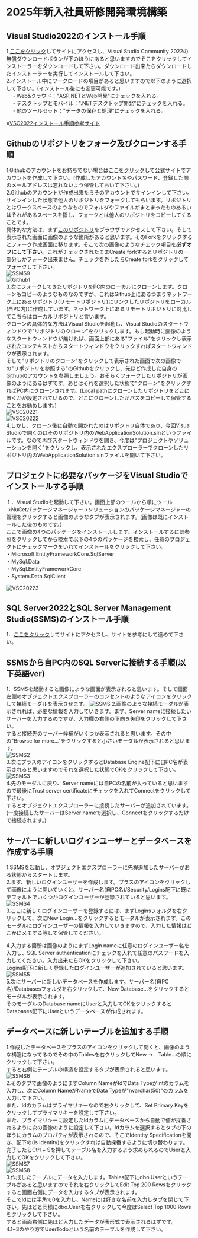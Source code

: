 # 2025年新入社員研修開発環境構築

## Visual Studio2022のインストール手順
1.[ここをクリック](https://visualstudio.microsoft.com/ja/vs/community/)してサイトにアクセスし、Visual Studio Community 2022の無償ダウンロードボタンが下のほうにあると思いますのでそこをクリックしてインストーラーをダウンロードして下さい。ダウンロード出来たらダウンロードしたインストーラーを実行してインストールして下さい。<br>
2.インストール中にワークロードの項目があると思いますので以下のように選択して下さい。(インストール後にも変更可能です。)<br>
　・Web&クラウド："ASP.NETとWeb開発"にチェックを入れる。<br>
　・デスクトップとモバイル：".NETデスクトップ開発"にチェックを入れる。<br>
　・他のツールセット："データの保存と処理"にチェックを入れる。<br>

※[VSC2022インストール手順参考サイト](https://qiita.com/mmake/items/e0abb649683b96e2226a)<br>

## Githubのリポジトリをフォーク及びクローンする手順
1.Githubのアカウントをお持ちでない場合は[ここをクリック](https://github.com)して公式サイトでアカウントを作成して下さい。(作成したアカウント名やパスワード、登録した際のメールアドレスは忘れないよう保管しておいて下さい。)<br>
2.Githubのアカウントが作成出来たらそのアカウントでサインインして下さい。サインインした状態で他人のリポジトリをフォークしてもらいます。リポジトリとはワークスペースのようなものでフォルダやファイルがまとまったものあるいはそれがあるスペースを指し、フォークとは他人のリポジトリをコピーしてくることです。<br>
具体的な方法は、まず[このリポジトリ](https://github.com/Katayama-git/WebApplicationSolution)をブラウザでアクセスして下さい。そして表示された画面に画像のような箇所があると思います。そのForkをクリックするとフォーク作成画面に移ります。そこで次の画像のようなチェック項目を**必ずオフにして下さい**。これがチェックされたままCreate forkするとリポジトリの一部分しかフォーク出来ません。チェックを外したらCreate forkをクリックしてフォークして下さい。<br>
![SSMS9](https://private-user-images.githubusercontent.com/138543335/420763181-29939267-08ac-4bda-ad26-0f018fff17bd.png?jwt=eyJhbGciOiJIUzI1NiIsInR5cCI6IkpXVCJ9.eyJpc3MiOiJnaXRodWIuY29tIiwiYXVkIjoicmF3LmdpdGh1YnVzZXJjb250ZW50LmNvbSIsImtleSI6ImtleTUiLCJleHAiOjE3NDE1ODMwNjIsIm5iZiI6MTc0MTU4Mjc2MiwicGF0aCI6Ii8xMzg1NDMzMzUvNDIwNzYzMTgxLTI5OTM5MjY3LTA4YWMtNGJkYS1hZDI2LTBmMDE4ZmZmMTdiZC5wbmc_WC1BbXotQWxnb3JpdGhtPUFXUzQtSE1BQy1TSEEyNTYmWC1BbXotQ3JlZGVudGlhbD1BS0lBVkNPRFlMU0E1M1BRSzRaQSUyRjIwMjUwMzEwJTJGdXMtZWFzdC0xJTJGczMlMkZhd3M0X3JlcXVlc3QmWC1BbXotRGF0ZT0yMDI1MDMxMFQwNDU5MjJaJlgtQW16LUV4cGlyZXM9MzAwJlgtQW16LVNpZ25hdHVyZT1iZGI4ZGQ5ZTdlNGRjMjgyMjMzYTE0MTUyMDdhMWJlNzY4OGY1Mzg5ZDlmZTQwODQyYTljZjBiNmE2NmVhMGI3JlgtQW16LVNpZ25lZEhlYWRlcnM9aG9zdCJ9.BB2UcrneQHhvzWOMYxznn1wVm1gLCKBj3Zx5tdAs698)<br>
![Github1](https://private-user-images.githubusercontent.com/138543335/420763476-bccb1156-8705-4c89-8284-96ed76b8448d.png?jwt=eyJhbGciOiJIUzI1NiIsInR5cCI6IkpXVCJ9.eyJpc3MiOiJnaXRodWIuY29tIiwiYXVkIjoicmF3LmdpdGh1YnVzZXJjb250ZW50LmNvbSIsImtleSI6ImtleTUiLCJleHAiOjE3NDE1ODMxNTIsIm5iZiI6MTc0MTU4Mjg1MiwicGF0aCI6Ii8xMzg1NDMzMzUvNDIwNzYzNDc2LWJjY2IxMTU2LTg3MDUtNGM4OS04Mjg0LTk2ZWQ3NmI4NDQ4ZC5wbmc_WC1BbXotQWxnb3JpdGhtPUFXUzQtSE1BQy1TSEEyNTYmWC1BbXotQ3JlZGVudGlhbD1BS0lBVkNPRFlMU0E1M1BRSzRaQSUyRjIwMjUwMzEwJTJGdXMtZWFzdC0xJTJGczMlMkZhd3M0X3JlcXVlc3QmWC1BbXotRGF0ZT0yMDI1MDMxMFQwNTAwNTJaJlgtQW16LUV4cGlyZXM9MzAwJlgtQW16LVNpZ25hdHVyZT1kMmM3MjE4ZDM3YjkwZDA2YzA0ZjY4YzExNjc1YWZhMDFiNzE2YTZlNmI4MzQ1NjIyYzE5ODIzZDU5ODMyYWFkJlgtQW16LVNpZ25lZEhlYWRlcnM9aG9zdCJ9.Qhn-wVCji-24_kPQOV_atOuldzVZYsbETHXP496MARU)<br>
3.次にフォークしてきたリポジトリをPC内のローカルにクローンします。クローンもコピーのようなものなのですが、これはGithub上にあるつまりネットワーク上にあるリポジトリ(リモートリポジトリ)にリンクしたリポジトリをローカル(自PC内)に作成しています。ネットワーク上にあるリモートリポジトリに対比してこちらはローカルリポジトリと言います。<br>
クローンの具体的な方法はVisual Studioを起動し、Visual Studioのスタートウィンドウで"リポジトリのクローン"をクリックします。もし起動時に画像のようなスタートウィンドウが無ければ、画面上部にある"ファイル"をクリックし表示されたコンテキストからスタートウィンドウをクリックすればスタートウィンドウが表示されます。<br>
そして"リポジトリのクローン"をクリックして表示された画面で次の画像での"リポジトリを参照する"のGithubをクリックし、先ほど作成した自身のGithubのアカウントを参照しましょう。おそらくフォークしたリポジトリが画像のようにあるはずです。あとはそれを選択した状態で"クローン"をクリックすればPC内にクローンされます。(Local pathにクローンしたリポジトリをどこに置くかが設定されているので、どこにクローンしたかパスをコピーして保管することをお勧めします。)<br>
![VSC20221](https://private-user-images.githubusercontent.com/138543335/420764878-abfeaf7d-4097-4c48-8092-1a45cc8be8cf.png?jwt=eyJhbGciOiJIUzI1NiIsInR5cCI6IkpXVCJ9.eyJpc3MiOiJnaXRodWIuY29tIiwiYXVkIjoicmF3LmdpdGh1YnVzZXJjb250ZW50LmNvbSIsImtleSI6ImtleTUiLCJleHAiOjE3NDE1ODM1ODksIm5iZiI6MTc0MTU4MzI4OSwicGF0aCI6Ii8xMzg1NDMzMzUvNDIwNzY0ODc4LWFiZmVhZjdkLTQwOTctNGM0OC04MDkyLTFhNDVjYzhiZThjZi5wbmc_WC1BbXotQWxnb3JpdGhtPUFXUzQtSE1BQy1TSEEyNTYmWC1BbXotQ3JlZGVudGlhbD1BS0lBVkNPRFlMU0E1M1BRSzRaQSUyRjIwMjUwMzEwJTJGdXMtZWFzdC0xJTJGczMlMkZhd3M0X3JlcXVlc3QmWC1BbXotRGF0ZT0yMDI1MDMxMFQwNTA4MDlaJlgtQW16LUV4cGlyZXM9MzAwJlgtQW16LVNpZ25hdHVyZT04ZWZkYmE1Njc4YTVmMjdkMTczNzQwZjhmYTVlNGMzOTgwNDczMTA5ZjExMjYzYTA3ODE0OTFmNmU1MWFmZTk5JlgtQW16LVNpZ25lZEhlYWRlcnM9aG9zdCJ9.A4DEMLU5A7u1DvrBGGTrscG7WMgDrrDCOkEVI-kync0)<br>
![VSC20222](https://private-user-images.githubusercontent.com/138543335/420765204-dd30b9dc-6ca3-4ce0-a2b8-0871d670a6f4.png?jwt=eyJhbGciOiJIUzI1NiIsInR5cCI6IkpXVCJ9.eyJpc3MiOiJnaXRodWIuY29tIiwiYXVkIjoicmF3LmdpdGh1YnVzZXJjb250ZW50LmNvbSIsImtleSI6ImtleTUiLCJleHAiOjE3NDE1ODM2OTIsIm5iZiI6MTc0MTU4MzM5MiwicGF0aCI6Ii8xMzg1NDMzMzUvNDIwNzY1MjA0LWRkMzBiOWRjLTZjYTMtNGNlMC1hMmI4LTA4NzFkNjcwYTZmNC5wbmc_WC1BbXotQWxnb3JpdGhtPUFXUzQtSE1BQy1TSEEyNTYmWC1BbXotQ3JlZGVudGlhbD1BS0lBVkNPRFlMU0E1M1BRSzRaQSUyRjIwMjUwMzEwJTJGdXMtZWFzdC0xJTJGczMlMkZhd3M0X3JlcXVlc3QmWC1BbXotRGF0ZT0yMDI1MDMxMFQwNTA5NTJaJlgtQW16LUV4cGlyZXM9MzAwJlgtQW16LVNpZ25hdHVyZT1hODk0M2VlZjJmMjJjNWY3ZDA4ZDc3NTk0YmE0MjFjNDQ3MDJhMmQxMTUxYzdkYmVjZGI0NTQyMTU0NDlmMzdjJlgtQW16LVNpZ25lZEhlYWRlcnM9aG9zdCJ9.ZFBFwJcx0ARSr-zvvEyjQc8Po7Ri6lVM4aoSug5tz_M)<br>
4.しかし、クローン後に自動で開かれたのはリポジトリ自体であり、今回Visual Studioで開くのはそのリポジトリ内のWebApplicationSolution.slnというファイルです。なので再びスタートウィンドウを開き、今度は"プロジェクトやソリューションを開く"をクリックし、表示されたエクスプローラーでクローンしたリポジトリ内のWebApplicationSolution.slnファイルを開いて下さい。

## プロジェクトに必要なパッケージをVisual Studioでインストールする手順
１．Visual Studioを起動して下さい。画面上部のツールから順にツール→NuGetパッケージマネージャー→ソリューションのパッケージマネージャーの管理をクリックすると画像のようなタブが表示されます。(画像は既にインストールした後のものです。)<br>
ここで画像の4つのパッケージをインストールします。インストールするには参照をクリックしてから検索で以下の4つのパッケージを検索し、任意のプロジェクトにチェックマークをいれてインストールをクリックして下さい。<br>
・Microsoft.EntityFrameworkCore.SqlServer<br>
・MySql.Data<br>
・MySql.EntityFrameworkCore<br>
・System.Data.SqlClient<br>

![VSC20223](https://private-user-images.githubusercontent.com/138543335/420779894-6ab9c9c0-3a54-499e-9713-3a04caa20eee.png?jwt=eyJhbGciOiJIUzI1NiIsInR5cCI6IkpXVCJ9.eyJpc3MiOiJnaXRodWIuY29tIiwiYXVkIjoicmF3LmdpdGh1YnVzZXJjb250ZW50LmNvbSIsImtleSI6ImtleTUiLCJleHAiOjE3NDE1ODczNDMsIm5iZiI6MTc0MTU4NzA0MywicGF0aCI6Ii8xMzg1NDMzMzUvNDIwNzc5ODk0LTZhYjljOWMwLTNhNTQtNDk5ZS05NzEzLTNhMDRjYWEyMGVlZS5wbmc_WC1BbXotQWxnb3JpdGhtPUFXUzQtSE1BQy1TSEEyNTYmWC1BbXotQ3JlZGVudGlhbD1BS0lBVkNPRFlMU0E1M1BRSzRaQSUyRjIwMjUwMzEwJTJGdXMtZWFzdC0xJTJGczMlMkZhd3M0X3JlcXVlc3QmWC1BbXotRGF0ZT0yMDI1MDMxMFQwNjEwNDNaJlgtQW16LUV4cGlyZXM9MzAwJlgtQW16LVNpZ25hdHVyZT1mYzJjMWMyMmM3NDhlMzE5NTE2MzAwNmNhYWU4ZTY0MDA0MzhlODhjOTRkOTUwMDBkZDM3YzM5Y2U2ZDgzZDIwJlgtQW16LVNpZ25lZEhlYWRlcnM9aG9zdCJ9.HmsYOax_zNk-fsdX9HzE9YlAQai32yWFGP2yqupeKL4)<br>

## SQL Server2022とSQL Server Management Studio(SSMS)のインストール手順
1．[ここをクリック](https://qiita.com/portfoliokns3/items/9e3d1196d680a39dd223)してサイトにアクセスし、サイトを参考にして進めて下さい。

## SSMSから自PC内のSQL Serverに接続する手順(以下英語ver)
1．SSMSを起動すると画像にような画面が表示されると思います。そして画面左側のオブジェクトエクスプローラーのコンセントのようなアイコンをクリックして接続モーダルを表示させます。
![SSMS](https://private-user-images.githubusercontent.com/138543335/418838033-b3c6b965-2ecc-4d5e-876b-297bf340420e.png?jwt=eyJhbGciOiJIUzI1NiIsInR5cCI6IkpXVCJ9.eyJpc3MiOiJnaXRodWIuY29tIiwiYXVkIjoicmF3LmdpdGh1YnVzZXJjb250ZW50LmNvbSIsImtleSI6ImtleTUiLCJleHAiOjE3NDEwNjM3MDYsIm5iZiI6MTc0MTA2MzQwNiwicGF0aCI6Ii8xMzg1NDMzMzUvNDE4ODM4MDMzLWIzYzZiOTY1LTJlY2MtNGQ1ZS04NzZiLTI5N2JmMzQwNDIwZS5wbmc_WC1BbXotQWxnb3JpdGhtPUFXUzQtSE1BQy1TSEEyNTYmWC1BbXotQ3JlZGVudGlhbD1BS0lBVkNPRFlMU0E1M1BRSzRaQSUyRjIwMjUwMzA0JTJGdXMtZWFzdC0xJTJGczMlMkZhd3M0X3JlcXVlc3QmWC1BbXotRGF0ZT0yMDI1MDMwNFQwNDQzMjZaJlgtQW16LUV4cGlyZXM9MzAwJlgtQW16LVNpZ25hdHVyZT1jNjU4YzM0Njk5ODQ1ZmFmNGY1MzlkNjM3YzFiNjVlN2Y4YjE2YmM0NDI1YTA5YWE2MTZmZTQwM2VjMjE2ODk2JlgtQW16LVNpZ25lZEhlYWRlcnM9aG9zdCJ9.GDBKer3plS3mzWhMc6JGjdabs8iKByRyae3jJBygBC0)
2.画像のような接続モーダルが表示されれば、必要な情報を入力していきます。まず、Server nameに接続したいサーバーを入力するのですが、入力欄の右側の下向き矢印をクリックして下さい。<br>すると接続先のサーバー候補がいくつか表示されると思います。その中の"Browse for more..."をクリックすると小さいモーダルが表示されると思います。<br>
 ![SSMS2](https://private-user-images.githubusercontent.com/138543335/418840131-59c4036e-14cf-4d0b-b95b-5e45dc9ccfa8.png?jwt=eyJhbGciOiJIUzI1NiIsInR5cCI6IkpXVCJ9.eyJpc3MiOiJnaXRodWIuY29tIiwiYXVkIjoicmF3LmdpdGh1YnVzZXJjb250ZW50LmNvbSIsImtleSI6ImtleTUiLCJleHAiOjE3NDEwNjQyMjksIm5iZiI6MTc0MTA2MzkyOSwicGF0aCI6Ii8xMzg1NDMzMzUvNDE4ODQwMTMxLTU5YzQwMzZlLTE0Y2YtNGQwYi1iOTViLTVlNDVkYzljY2ZhOC5wbmc_WC1BbXotQWxnb3JpdGhtPUFXUzQtSE1BQy1TSEEyNTYmWC1BbXotQ3JlZGVudGlhbD1BS0lBVkNPRFlMU0E1M1BRSzRaQSUyRjIwMjUwMzA0JTJGdXMtZWFzdC0xJTJGczMlMkZhd3M0X3JlcXVlc3QmWC1BbXotRGF0ZT0yMDI1MDMwNFQwNDUyMDlaJlgtQW16LUV4cGlyZXM9MzAwJlgtQW16LVNpZ25hdHVyZT0zY2VlZWFjMDk1YjI0YTQ5OWViYmNlODZkNmNjODIwNDBjMTJmNzUyZjJlMGQ4YjZkNDE5YTUyM2QwMjhjM2UxJlgtQW16LVNpZ25lZEhlYWRlcnM9aG9zdCJ9.CKQn6-ZxXcw68y_xayyd0xRi7rAP1xV-I5T7firzWTo)<br>
3.次にプラスのアイコンをクリックするとDatabase Engine配下に自PC名が表示されると思いますのでそれを選択した状態でOKをクリックして下さい。<br>
![SSMS3](https://private-user-images.githubusercontent.com/138543335/418840872-bed3023f-7bf7-4fbd-8918-4dce56e4015b.png?jwt=eyJhbGciOiJIUzI1NiIsInR5cCI6IkpXVCJ9.eyJpc3MiOiJnaXRodWIuY29tIiwiYXVkIjoicmF3LmdpdGh1YnVzZXJjb250ZW50LmNvbSIsImtleSI6ImtleTUiLCJleHAiOjE3NDEwNjQ0MjMsIm5iZiI6MTc0MTA2NDEyMywicGF0aCI6Ii8xMzg1NDMzMzUvNDE4ODQwODcyLWJlZDMwMjNmLTdiZjctNGZiZC04OTE4LTRkY2U1NmU0MDE1Yi5wbmc_WC1BbXotQWxnb3JpdGhtPUFXUzQtSE1BQy1TSEEyNTYmWC1BbXotQ3JlZGVudGlhbD1BS0lBVkNPRFlMU0E1M1BRSzRaQSUyRjIwMjUwMzA0JTJGdXMtZWFzdC0xJTJGczMlMkZhd3M0X3JlcXVlc3QmWC1BbXotRGF0ZT0yMDI1MDMwNFQwNDU1MjNaJlgtQW16LUV4cGlyZXM9MzAwJlgtQW16LVNpZ25hdHVyZT0wZWQzNjUyYmY3YzE3OWRlNzEwNzUwY2I4NjgwODFmYmQ1N2E0YTc3NjU5NWU2ZDQ5MjM5OWY3M2EyMzhlNzlhJlgtQW16LVNpZ25lZEhlYWRlcnM9aG9zdCJ9.RIxjD19Tr-edlmizCqtt3NxWqQzq7x5vHa1OwyoNRlk)<br>
4.先のモーダルに戻り、Server nameには自PCの名前が入っていると思いますので最後にTrust server certificateにチェックを入れてConnectをクリックして下さい。<br>するとオブジェクトエクスプローラーに接続したサーバーが追加されています。<br>(一度接続したサーバーはServer nameで選択し、Connectをクリックするだけで接続されます。)<br>

## サーバーに新しいログインユーザーとデータベースを作成する手順
1.SSMSを起動し、オブジェクトエクスプローラーに先程追加したサーバーがある状態からスタートします。<br>
2.まず、新しいログインユーザーを作成します。プラスのアイコンをクリックして画像にように開いていくと、サーバー名(自PC名)/Security/Logins配下に既にデフォルトでいくつかログインユーザーが登録されていると思います。<br>
![SSMS4](https://private-user-images.githubusercontent.com/138543335/418841450-2e0423b5-5097-44f6-8287-12819408c241.png?jwt=eyJhbGciOiJIUzI1NiIsInR5cCI6IkpXVCJ9.eyJpc3MiOiJnaXRodWIuY29tIiwiYXVkIjoicmF3LmdpdGh1YnVzZXJjb250ZW50LmNvbSIsImtleSI6ImtleTUiLCJleHAiOjE3NDEwNjQ1NzEsIm5iZiI6MTc0MTA2NDI3MSwicGF0aCI6Ii8xMzg1NDMzMzUvNDE4ODQxNDUwLTJlMDQyM2I1LTUwOTctNDRmNi04Mjg3LTEyODE5NDA4YzI0MS5wbmc_WC1BbXotQWxnb3JpdGhtPUFXUzQtSE1BQy1TSEEyNTYmWC1BbXotQ3JlZGVudGlhbD1BS0lBVkNPRFlMU0E1M1BRSzRaQSUyRjIwMjUwMzA0JTJGdXMtZWFzdC0xJTJGczMlMkZhd3M0X3JlcXVlc3QmWC1BbXotRGF0ZT0yMDI1MDMwNFQwNDU3NTFaJlgtQW16LUV4cGlyZXM9MzAwJlgtQW16LVNpZ25hdHVyZT1iYjRiYjE1Njc5ZmZhOGI3MWM2MzBmYTI1NmM0M2M2YTUwYzc1YjBjNjE5YjZiYzhhM2Y4ZWZmMzJmOWVlN2E3JlgtQW16LVNpZ25lZEhlYWRlcnM9aG9zdCJ9.m3EqnDtpw_V2M1TC7S6BujuKv8I6vMMP7col7XihDNk)<br>
3.ここに新しくログインユーザーを登録するには、まずLoginsフォルダを右クリックして、次にNew Login...をクリックするとモーダルが表示されます。このモーダルにログインユーザーの情報を入力していきますので、入力した情報はどこかにメモする等して保管してください。<br>

4.入力する箇所は画像のようにまずLogin nameに任意のログインユーザー名を入力し、SQL Server authenticationにチェックを入れて任意のパスワードを入力してください。入力出来たらOKをクリックして下さい。<br>Logins配下に新しく登録したログインユーザーが追加されていると思います。<br>
![SSMS5](https://private-user-images.githubusercontent.com/138543335/418842011-34aa89df-ca77-4cda-b9f9-b1e530c596b8.png?jwt=eyJhbGciOiJIUzI1NiIsInR5cCI6IkpXVCJ9.eyJpc3MiOiJnaXRodWIuY29tIiwiYXVkIjoicmF3LmdpdGh1YnVzZXJjb250ZW50LmNvbSIsImtleSI6ImtleTUiLCJleHAiOjE3NDEwNjQ3MTUsIm5iZiI6MTc0MTA2NDQxNSwicGF0aCI6Ii8xMzg1NDMzMzUvNDE4ODQyMDExLTM0YWE4OWRmLWNhNzctNGNkYS1iOWY5LWIxZTUzMGM1OTZiOC5wbmc_WC1BbXotQWxnb3JpdGhtPUFXUzQtSE1BQy1TSEEyNTYmWC1BbXotQ3JlZGVudGlhbD1BS0lBVkNPRFlMU0E1M1BRSzRaQSUyRjIwMjUwMzA0JTJGdXMtZWFzdC0xJTJGczMlMkZhd3M0X3JlcXVlc3QmWC1BbXotRGF0ZT0yMDI1MDMwNFQwNTAwMTVaJlgtQW16LUV4cGlyZXM9MzAwJlgtQW16LVNpZ25hdHVyZT1lZDVjMTdkZTkzNWU3YTYzOWZiOWZkZjNmNDUzMDhjMjI1MGFjNmEwNTVjY2Y4NmE1YWRkODFiMGM3YzA3MGM0JlgtQW16LVNpZ25lZEhlYWRlcnM9aG9zdCJ9.XSaL-ovUT7LGbedmd5ENYdk1yeNDZhrnkx4EEWX5ORg)<br>
5.次にサーバーに新しいデータベースを作成します。サーバー名(自PC名)/Databasesフォルダを右クリックして、New Database...をクリックするとモーダルが表示されます。<br>そのモーダルのDatabase nameにUserと入力してOKをクリックするとDatabases配下にUserというデータベースが作成されます。<br>

## データベースに新しいテーブルを追加する手順
1.作成したデータベースをプラスのアイコンをクリックして開くと、画像のような構造になってるのでその中のTablesを右クリックしてNew →　Table...の順にクリックして下さい。<br>すると右側にテーブルの構造を設定するタブが表示されると思います。<br>
![SSMS6](https://private-user-images.githubusercontent.com/138543335/418842669-187dae95-b75b-460b-8cac-9908b005f23e.png?jwt=eyJhbGciOiJIUzI1NiIsInR5cCI6IkpXVCJ9.eyJpc3MiOiJnaXRodWIuY29tIiwiYXVkIjoicmF3LmdpdGh1YnVzZXJjb250ZW50LmNvbSIsImtleSI6ImtleTUiLCJleHAiOjE3NDEwNjQ4NTcsIm5iZiI6MTc0MTA2NDU1NywicGF0aCI6Ii8xMzg1NDMzMzUvNDE4ODQyNjY5LTE4N2RhZTk1LWI3NWItNDYwYi04Y2FjLTk5MDhiMDA1ZjIzZS5wbmc_WC1BbXotQWxnb3JpdGhtPUFXUzQtSE1BQy1TSEEyNTYmWC1BbXotQ3JlZGVudGlhbD1BS0lBVkNPRFlMU0E1M1BRSzRaQSUyRjIwMjUwMzA0JTJGdXMtZWFzdC0xJTJGczMlMkZhd3M0X3JlcXVlc3QmWC1BbXotRGF0ZT0yMDI1MDMwNFQwNTAyMzdaJlgtQW16LUV4cGlyZXM9MzAwJlgtQW16LVNpZ25hdHVyZT1mOTg3ZTYxNTdiNGU0ZjI2ZDViMWM4MTdlYTA1ODVhZjAzOWU5NmNjMjgwYmM4MTNhODgzMmE1M2ZkOWI1ZTE0JlgtQW16LVNpZ25lZEhlYWRlcnM9aG9zdCJ9.snCgq3QcCnrkVatyZbVraCI_j2R0Yz4nsBeThNRYIgY)<br>
2.そのタブで画像のようにまずColumn NameがIdでData Typeがintのカラムを入力し、次にColumn NameがNameでData Typeが"nvarchar(50)"のカラムを入力して下さい。<br>また、Idのカラムはプライマリキーなので右クリックして、Set Primary Keyをクリックしてプライマリキーを設定して下さい。<br>
また、プライマリキーに設定したIdカラムにデータベースから自動で値が採番されるように次の画像のように設定して下さい。Idカラムを選択するとタブの下のほうにカラムのプロパティが表示されるので、そこでIdentity Specificationを開き、配下の(Is Identity)をクリックすれば自動採番するように切り替わります。<br>
完了したらCtrl + Sを押してテーブル名を入力するよう求められるのでUserと入力してOKをクリックして下さい。<br>
![SSMS7](https://private-user-images.githubusercontent.com/138543335/418843195-e775c8a2-0870-4669-95cb-bc500679fdcf.png?jwt=eyJhbGciOiJIUzI1NiIsInR5cCI6IkpXVCJ9.eyJpc3MiOiJnaXRodWIuY29tIiwiYXVkIjoicmF3LmdpdGh1YnVzZXJjb250ZW50LmNvbSIsImtleSI6ImtleTUiLCJleHAiOjE3NDEwNjQ5OTgsIm5iZiI6MTc0MTA2NDY5OCwicGF0aCI6Ii8xMzg1NDMzMzUvNDE4ODQzMTk1LWU3NzVjOGEyLTA4NzAtNDY2OS05NWNiLWJjNTAwNjc5ZmRjZi5wbmc_WC1BbXotQWxnb3JpdGhtPUFXUzQtSE1BQy1TSEEyNTYmWC1BbXotQ3JlZGVudGlhbD1BS0lBVkNPRFlMU0E1M1BRSzRaQSUyRjIwMjUwMzA0JTJGdXMtZWFzdC0xJTJGczMlMkZhd3M0X3JlcXVlc3QmWC1BbXotRGF0ZT0yMDI1MDMwNFQwNTA0NThaJlgtQW16LUV4cGlyZXM9MzAwJlgtQW16LVNpZ25hdHVyZT1kOGYxZGIzNGI2ODZiMTUwYWU3MDNlNzI3ZWU2YzJiZGQ4NjIwMjVkMmYzNGNmYmYxNjBlYjhhNGMyYzNiNTM1JlgtQW16LVNpZ25lZEhlYWRlcnM9aG9zdCJ9.bCZCkk2SxFpkQO72uHoyArEQ1U9BdEXoKaakLNi2aAc)<br>
![SSMS8](https://private-user-images.githubusercontent.com/138543335/420159647-c30542fb-6aaa-48a5-8759-494200c4b1ee.png?jwt=eyJhbGciOiJIUzI1NiIsInR5cCI6IkpXVCJ9.eyJpc3MiOiJnaXRodWIuY29tIiwiYXVkIjoicmF3LmdpdGh1YnVzZXJjb250ZW50LmNvbSIsImtleSI6ImtleTUiLCJleHAiOjE3NDEzMTQyNDYsIm5iZiI6MTc0MTMxMzk0NiwicGF0aCI6Ii8xMzg1NDMzMzUvNDIwMTU5NjQ3LWMzMDU0MmZiLTZhYWEtNDhhNS04NzU5LTQ5NDIwMGM0YjFlZS5wbmc_WC1BbXotQWxnb3JpdGhtPUFXUzQtSE1BQy1TSEEyNTYmWC1BbXotQ3JlZGVudGlhbD1BS0lBVkNPRFlMU0E1M1BRSzRaQSUyRjIwMjUwMzA3JTJGdXMtZWFzdC0xJTJGczMlMkZhd3M0X3JlcXVlc3QmWC1BbXotRGF0ZT0yMDI1MDMwN1QwMjE5MDZaJlgtQW16LUV4cGlyZXM9MzAwJlgtQW16LVNpZ25hdHVyZT1mMDVmMTNkNTJlZjdmZDk5MmI3ZDIxYjViYzljMzE2ZTJmN2M0YjY0ZThkZGRjMjk5YWFlNzBlY2VjMDY5MTkxJlgtQW16LVNpZ25lZEhlYWRlcnM9aG9zdCJ9.FKx5mN94eF7W40SL1opOr66Etmo498IHpDt9X7Xw8-k)<br>
3.作成したテーブルにデータを入力します。Tables配下にdbo.Userというテーブルがあると思いますのでそれを右クリックしてEdit Top 200 Rowsをクリックすると画面右側にデータを入力するタブが表示されます。<br>そこでIdには半角で0を入力し、Nameには好きな名前を入力しタブを閉じて下さい。先ほどと同様にdbo.Userを右クリックして今度はSelect Top 1000 Rowsをクリックして下さい。<br>すると画面右側に先ほど入力したデータが表形式で表示されるはずです。<br>
4.1~3のやり方でUserTodoという名前のテーブルを作成して下さい。
